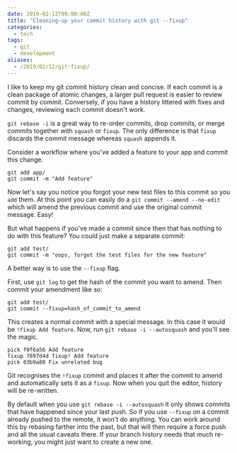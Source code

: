 ```yaml
---
date: 2019-02-12T00:00:00Z
title: "Cleaning-up your commit history with git --fixup"
categories:
  - tech
tags:
  - git
  - development
aliases:
  - /2019/02/12/git-fixup/
---
```


I like to keep my git commit history clean and concise. If each commit is a clean package of atomic changes, a larger pull request is easier to review commit by commit. Conversely, if you have a history littered with fixes and changes, reviewing each commit doesn't work.

`git rebase -i` is a great way to re-order commits, drop commits, or merge commits together with `squash` or `fixup`. The only difference is that `fixup` discards the commit message whereas `squash` appends it.

Consider a workflow where you've added a feature to your app and commit this change.

```shell
git add app/
git commit -m "Add feature"
```

Now let's say you notice you forgot your new test files to this commit so you `add` them. At this point you can easily do a `git commit --amend --no-edit` which will amend the previous commit and use the original commit message. Easy!

But what happens if you've made a commit since then that has nothing to do with this feature? You could just make a separate commit:

```shell
git add test/
git commit -m "oops, forgot the test files for the new feature"
```

A better way is to use the `--fixup` flag.

First, use `git log` to get the hash of the commit you want to amend. Then commit your amendment like so:

```shell
git add test/
git commit --fixup=hash_of_commit_to_amend
```

This creates a normal commit with a special message. In this case it would be `!fixup Add feature`. Now, run `git rebase -i --autosquash` and you'll see the magic.

```
pick f0f6a56 Add feature
fixup 7897d4d fixup! Add feature
pick 03b9a80 Fix unrelated bug
 ```

Git recognises the `!fixup` commit and places it after the commit to amend and automatically sets it as a `fixup`. Now when you quit the editor, history will be re-written.

By default when you use `git rebase -i --autosquash` it only shows commits that have happened since your last push. So if you use `--fixup` on a commit already pushed to the remote, it won't do anything. You can work around this by rebasing farther into the past, but that will then require a force push and all the usual caveats there. If your branch history needs that much re-working, you might just want to create a new one.
